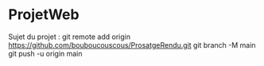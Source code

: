 # ProjetWeb
Sujet du projet : 
git remote add origin https://github.com/bouboucouscous/ProsatgeRendu.git
git branch -M main
git push -u origin main
